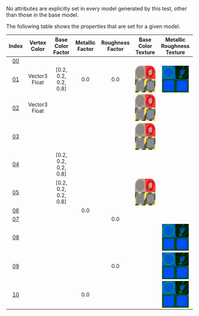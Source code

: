 No attributes are explicitly set in every model generated by this test, other than those in the base model.  
 
The following table shows the properties that are set for a given model.  


Index | Vertex Color | Base Color Factor | Metallic Factor | Roughness Factor | Base Color Texture | Metallic Roughness Texture
:---: | :---: | :---: | :---: | :---: | :---: | :---:
[00](./Material_MetallicRoughness_0.gltf) |   |   |   |   |   |  
[01](./Material_MetallicRoughness_1.gltf) | Vector3 Float | [0.2, 0.2, 0.2, 0.8] | 0.0 | 0.0 | <img src="./panel_baseColor.png" height="72" width="72" align="middle"> | <img src="./panel_metallicRoughness.png" height="72" width="72" align="middle">
[02](./Material_MetallicRoughness_2.gltf) | Vector3 Float |   |   |   | <img src="./panel_baseColor.png" height="72" width="72" align="middle"> |  
[03](./Material_MetallicRoughness_3.gltf) |   |   |   |   | <img src="./panel_baseColor.png" height="72" width="72" align="middle"> |  
[04](./Material_MetallicRoughness_4.gltf) |   | [0.2, 0.2, 0.2, 0.8] |   |   |   |  
[05](./Material_MetallicRoughness_5.gltf) |   | [0.2, 0.2, 0.2, 0.8] |   |   | <img src="./panel_baseColor.png" height="72" width="72" align="middle"> |  
[06](./Material_MetallicRoughness_6.gltf) |   |   | 0.0 |   |   |  
[07](./Material_MetallicRoughness_7.gltf) |   |   |   | 0.0 |   |  
[08](./Material_MetallicRoughness_8.gltf) |   |   |   |   |   | <img src="./panel_metallicRoughness.png" height="72" width="72" align="middle">
[09](./Material_MetallicRoughness_9.gltf) |   |   |   | 0.0 |   | <img src="./panel_metallicRoughness.png" height="72" width="72" align="middle">
[10](./Material_MetallicRoughness_10.gltf) |   |   | 0.0 |   |   | <img src="./panel_metallicRoughness.png" height="72" width="72" align="middle">
 
